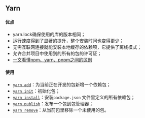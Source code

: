 ## Yarn

#### 优点

- yarn.lock确保使用的库的版本相同；
- 运行速度得到了显著的提升，整个安装时间也变得更少；
- 无需互联网连接就能安装本地缓存的依赖项，它提供了离线模式；
- 允许合并项目中使用到的所有的包的许可证；
- [一文看懂npm、yarn、pnpm之间的区别](http://geek.csdn.net/news/detail/197339)

#### 使用

- [`yarn add`](https://yarnpkg.com/zh-Hans/docs/cli/add)：为当前正在开发的包新增一个依赖包；
- [`yarn init`](https://yarnpkg.com/zh-Hans/docs/cli/init)：初始化包；
- [`yarn install`](https://yarnpkg.com/zh-Hans/docs/cli/install)：安装`package.json` 文件里定义的所有依赖包；
- [`yarn publish`](https://yarnpkg.com/zh-Hans/docs/cli/publish)：发布一个包到包管理器；
- [`yarn remove`](https://yarnpkg.com/zh-Hans/docs/cli/remove)：从当前包里移除一个未使用的包。